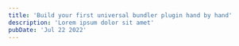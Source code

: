 ```yaml
---
title: 'Build your first universal bundler plugin hand by hand'
description: 'Lorem ipsum dolor sit amet'
pubDate: 'Jul 22 2022'
---
```

